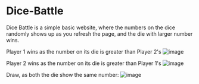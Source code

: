 # Dice-Battle

Dice Battle is a simple basic website, where the numbers on the dice randomly shows up as you refresh the page, and the die with larger number wins.

Player 1 wins as the number on its die is greater than Player 2's
![image](https://github.com/user-attachments/assets/afc387b4-64ce-4c1d-9f00-d4f2b46177aa)

Player 2 wins as the number on its die is greater than Player 1's
![image](https://github.com/user-attachments/assets/ab3cb45f-c83a-495f-b8aa-50f95e6d067a)

Draw, as both the die show the same number:
![image](https://github.com/user-attachments/assets/21a9b63d-bbef-4c09-8533-3f70ccc7f2e6)


